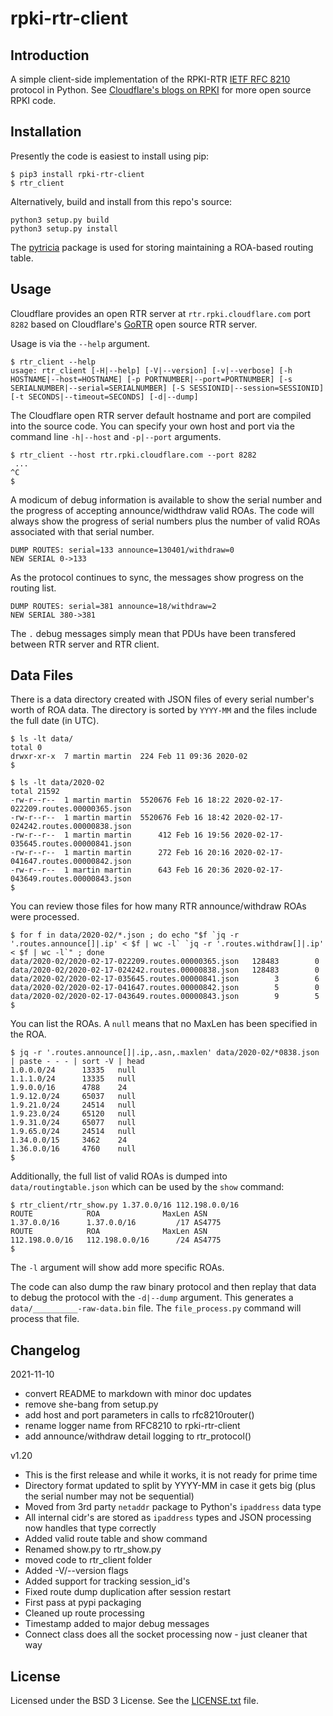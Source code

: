 # rpki-rtr-client

## Introduction

A simple client-side implementation of the RPKI-RTR [IETF RFC
8210](https://tools.ietf.org/html/rfc8210) protocol in Python.  See
[Cloudflare's blogs on RPKI](https://blog.cloudflare.com/tag/rpki/) for
more open source RPKI code.

## Installation

Presently the code is easiest to install using pip:

```
$ pip3 install rpki-rtr-client
$ rtr_client
```

Alternatively, build and install from this repo's source:

```
python3 setup.py build
python3 setup.py install
```

The [pytricia](https://pypi.org/project/pytricia/) package is used
for storing maintaining a ROA-based routing table.

## Usage

Cloudflare provides an open RTR server at `rtr.rpki.cloudflare.com` port
`8282` based on Cloudflare's
[GoRTR](https://github.com/cloudflare/gortr) open source RTR server.

Usage is via the `--help` argument.

```
$ rtr_client --help
usage: rtr_client [-H|--help] [-V|--version] [-v|--verbose] [-h HOSTNAME|--host=HOSTNAME] [-p PORTNUMBER|--port=PORTNUMBER] [-s SERIALNUMBER|--serial=SERIALNUMBER] [-S SESSIONID|--session=SESSIONID] [-t SECONDS|--timeout=SECONDS] [-d|--dump]
```

The Cloudflare open RTR server default hostname and port are compiled
into the source code. You can specify your own host and port via the
command line `-h|--host` and `-p|--port` arguments.

```
$ rtr_client --host rtr.rpki.cloudflare.com --port 8282
 ...
^C
$
```

A modicum of debug information is available to show the serial number
and the progress of accepting announce/widthdraw valid ROAs. The code
will always show the progress of serial numbers plus the number of valid
ROAs associated with that serial number.

```
DUMP ROUTES: serial=133 announce=130401/withdraw=0
NEW SERIAL 0->133
```

As the protocol continues to sync, the messages show progress on the
routing list.

```
DUMP ROUTES: serial=381 announce=18/withdraw=2
NEW SERIAL 380->381
```

The `.` debug messages simply mean that PDUs have been transfered
between RTR server and RTR client.

## Data Files

There is a data directory created with JSON files of every serial
number's worth of ROA data. The directory is sorted by `YYYY-MM` and the
files include the full date (in UTC).

```
$ ls -lt data/
total 0
drwxr-xr-x  7 martin martin  224 Feb 11 09:36 2020-02
$

$ ls -lt data/2020-02
total 21592
-rw-r--r--  1 martin martin  5520676 Feb 16 18:22 2020-02-17-022209.routes.00000365.json
-rw-r--r--  1 martin martin  5520676 Feb 16 18:42 2020-02-17-024242.routes.00000838.json
-rw-r--r--  1 martin martin      412 Feb 16 19:56 2020-02-17-035645.routes.00000841.json
-rw-r--r--  1 martin martin      272 Feb 16 20:16 2020-02-17-041647.routes.00000842.json
-rw-r--r--  1 martin martin      643 Feb 16 20:36 2020-02-17-043649.routes.00000843.json
$
```

You can review those files for how many RTR announce/withdraw ROAs were
processed.

```
$ for f in data/2020-02/*.json ; do echo "$f `jq -r '.routes.announce[]|.ip' < $f | wc -l` `jq -r '.routes.withdraw[]|.ip' < $f | wc -l`" ; done
data/2020-02/2020-02-17-022209.routes.00000365.json   128483        0
data/2020-02/2020-02-17-024242.routes.00000838.json   128483        0
data/2020-02/2020-02-17-035645.routes.00000841.json        3        6
data/2020-02/2020-02-17-041647.routes.00000842.json        5        0
data/2020-02/2020-02-17-043649.routes.00000843.json        9        5
$
```

You can list the ROAs. A `null` means that no MaxLen has been specified
in the ROA.

```
$ jq -r '.routes.announce[]|.ip,.asn,.maxlen' data/2020-02/*0838.json | paste - - - | sort -V | head
1.0.0.0/24      13335   null
1.1.1.0/24      13335   null
1.9.0.0/16      4788    24
1.9.12.0/24     65037   null
1.9.21.0/24     24514   null
1.9.23.0/24     65120   null
1.9.31.0/24     65077   null
1.9.65.0/24     24514   null
1.34.0.0/15     3462    24
1.36.0.0/16     4760    null
$
```

Additionally, the full list of valid ROAs is dumped into
`data/routingtable.json` which can be used by the `show` command:

```
$ rtr_client/rtr_show.py 1.37.0.0/16 112.198.0.0/16
ROUTE            ROA              MaxLen ASN
1.37.0.0/16      1.37.0.0/16         /17 AS4775
ROUTE            ROA              MaxLen ASN
112.198.0.0/16   112.198.0.0/16      /24 AS4775
$
```

The `-l` argument will show add more specific ROAs.

The code can also dump the raw binary protocol and then replay that data
to debug the protocol with the `-d|--dump` argument. This generates a
`data/__________-raw-data.bin` file. The `file_process.py` command will
process that file.

## Changelog

2021-11-10
- convert README to markdown with minor doc updates
- remove she-bang from setup.py
- add host and port parameters in calls to rfc8210router()
- rename logger name from RFC8210 to rpki-rtr-client
- add announce/withdraw detail logging to rtr_protocol()

v1.20
- This is the first release and while it works, it is not ready for
  prime time
- Directory format updated to split by YYYY-MM in case it gets big
  (plus the serial number may not be sequential)
- Moved from 3rd party ``netaddr`` package to Python's ``ipaddress``
  data type
- All internal cidr's are stored as ``ipaddress`` types and JSON
  processing now handles that type correctly
- Added valid route table and show command
- Renamed show.py to rtr\_show.py
- moved code to rtr\_client folder
- Added -V/--version flags
- Added support for tracking session\_id's
- Fixed route dump duplication after session restart
- First pass at pypi packaging
- Cleaned up route processing
- Timestamp added to major debug messages
- Connect class does all the socket processing now - just cleaner that
  way

## License

Licensed under the BSD 3 License. See the [LICENSE.txt](LICENSE.txt)
file.
